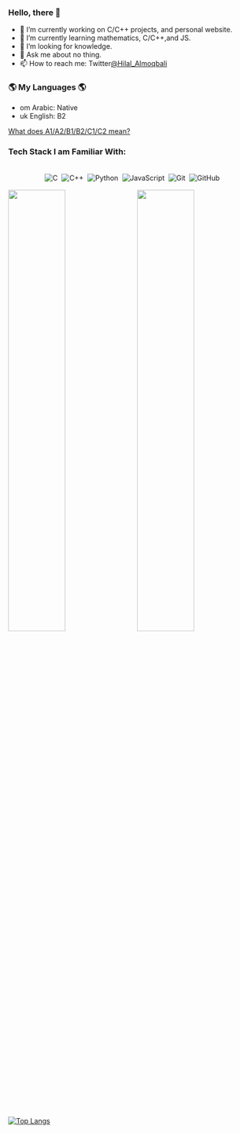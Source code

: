 ### Hello, there 👋

<!--
**Hilal-Almoqbali/Hilal-Almoqbali** is a ✨ _special_ ✨ repository because its `README.md` (this file) appears on your GitHub profile.

Here are some ideas to get you started:
-->
- 🔭 I’m currently working on C/C++ projects, and personal website.
- 🌱 I’m currently learning mathematics, C/C++,and JS.
- 🤔 I’m looking for knowledge.
- 💬 Ask me about no thing.
- 📫 How to reach me: Twitter[@Hilal_Almoqbali](https://twitter.com/Hilal_Almoqbali)

### 🌎 My Languages 🌎
- om Arabic: Native
- uk English: B2

[What does A1/A2/B1/B2/C1/C2 mean?](https://blog.chatterbug.com/en/how-to-talk-about-language-learning/)
### Tech Stack I am Familiar With:

<p align="center">
<br/>
<img alt="C" src="https://img.shields.io/badge/c%20-%2300599C.svg?&style=for-the-badge&logo=c&logoColor=white" style="margin:2px;"/>
<img alt="C++" src="https://img.shields.io/badge/c++%20-%2300599C.svg?&style=for-the-badge&logo=c%2B%2B&ogoColor=white" style="margin:2px;"/>
<img alt="Python" src="https://img.shields.io/badge/python%20-%2314354C.svg?&style=for-the-badge&logo=python&logoColor=white" style="margin:2px;"/>
<img alt="JavaScript" src="https://img.shields.io/badge/javascript%20-%23323330.svg?&style=for-the-badge&logo=javascript&logoColor=%23F7DF1E" style="margin:2px;"/>
<!--
<img alt="React" src="https://img.shields.io/badge/react%20-%2320232a.svg?&style=for-the-badge&logo=react&logoColor=%2361DAFB" style="margin:2px;"/>
-->
<img alt="Git" src="https://img.shields.io/badge/git%20-%23F05033.svg?&style=for-the-badge&logo=git&logoColor=white" style="margin:2px;"/>
<img alt="GitHub" src="https://img.shields.io/badge/github%20-%23121011.svg?&style=for-the-badge&logo=github&logoColor=white" style="margin:2px;"/>
<br/>
</p>

<img  src="https://github-readme-stats.vercel.app/api?username=hilal-almoqbali&show_icons=true&hide_border=true&theme=dark" width="48%" align="right" >
<img  src="https://github-readme-streak-stats.herokuapp.com/?user=hilal-almoqbali&theme=dark" width="48%" >

[![Top Langs](https://github-readme-stats.vercel.app/api/top-langs/?username=hilal-almoqbali&langs_count=8)](https://github.com/anuraghazra/github-readme-stats)
<br>



